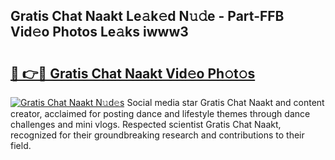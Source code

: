 ## Gratis Chat Naakt Le𝚊k𝚎d N𝚞𝚍e - Part-FFB Vid𝚎o Photos Le𝚊ks iwww3

# <h2><a href="http://fbap9mh.evod.top/?m=Gratis+Chat+Naakt">🔗 👉🔴 Gratis Chat Naakt Vid𝚎o Ph𝚘t𝚘s</a></h2>

[![Gratis Chat Naakt N𝚞d𝚎s](https://i.imgur.com/8V9OHl7.gif)](http://fbap9mh.evod.top/?m=Gratis+Chat+Naakt)
Social media star Gratis Chat Naakt and content creator, acclaimed for posting dance and lifestyle themes through dance challenges and mini vlogs. Respected scientist Gratis Chat Naakt, recognized for their groundbreaking research and contributions to their field. 
